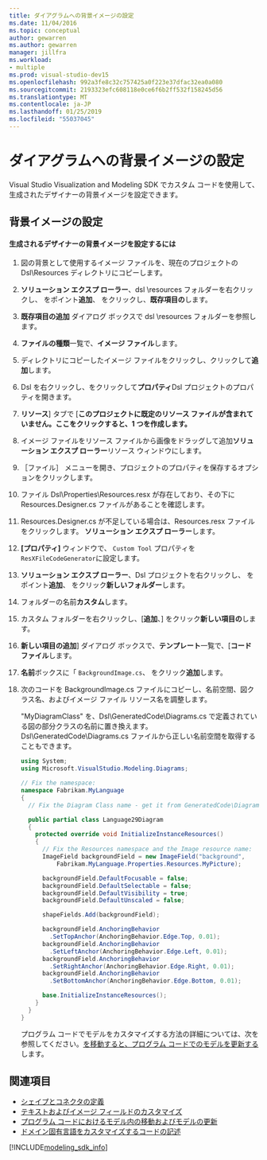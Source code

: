 ```yaml
---
title: ダイアグラムへの背景イメージの設定
ms.date: 11/04/2016
ms.topic: conceptual
author: gewarren
ms.author: gewarren
manager: jillfra
ms.workload:
- multiple
ms.prod: visual-studio-dev15
ms.openlocfilehash: 992a3fe8c32c757425a0f223e37dfac32ea0a080
ms.sourcegitcommit: 2193323efc608118e0ce6f6b2ff532f158245d56
ms.translationtype: MT
ms.contentlocale: ja-JP
ms.lasthandoff: 01/25/2019
ms.locfileid: "55037045"
---
```

# <a name="setting-a-background-image-on-a-diagram"></a>ダイアグラムへの背景イメージの設定
Visual Studio Visualization and Modeling SDK でカスタム コードを使用して、生成されたデザイナーの背景イメージを設定できます。

## <a name="setting-the-background-image"></a>背景イメージの設定

#### <a name="to-set-a-background-image-for-a-generated-designer"></a>生成されるデザイナーの背景イメージを設定するには

1.  図の背景として使用するイメージ ファイルを、現在のプロジェクトの Dsl\Resources ディレクトリにコピーします。

2.  **ソリューション エクスプ ローラー**、dsl \resources フォルダーを右クリックし、 をポイント**追加**、 をクリックし、**既存項目の**します。

3.  **既存項目の追加** ダイアログ ボックスで dsl \resources フォルダーを参照します。

4.  **ファイルの種類**一覧で、**イメージ ファイル**します。

5.  ディレクトリにコピーしたイメージ ファイルをクリックし、クリックして**追加**します。

6.  Dsl を右クリックし、をクリックして**プロパティ**Dsl プロジェクトのプロパティを開きます。

7.  **リソース**] タブで [**このプロジェクトに既定のリソース ファイルが含まれていません。ここをクリックすると、1 つを作成します。**

8.  イメージ ファイルをリソース ファイルから画像をドラッグして追加**ソリューション エクスプ ローラー**リソース ウィンドウにします。

9. ［ファイル］ メニューを開き、プロジェクトのプロパティを保存するオプションをクリックします。

10. ファイル Dsl\Properties\Resources.resx が存在しており、その下に Resources.Designer.cs ファイルがあることを確認します。

11. Resources.Designer.cs が不足している場合は、Resources.resx ファイルをクリックします。 **ソリューション エクスプ ローラー**します。

12. **[プロパティ]** ウィンドウで、 `Custom Tool` プロパティを `ResXFileCodeGenerator`に設定します。

13. **ソリューション エクスプ ローラー**、Dsl プロジェクトを右クリックし、 をポイント**追加**、 をクリック**新しいフォルダー**します。

14. フォルダーの名前**カスタム**します。

15. カスタム フォルダーを右クリックし、[**追加**、] をクリック**新しい項目の**します。

16. **新しい項目の追加**] ダイアログ ボックスで、**テンプレート**一覧で、[**コード ファイル**します。

17. **名前**ボックスに「 `BackgroundImage.cs`、 をクリック**追加**します。

18. 次のコードを BackgroundImage.cs ファイルにコピーし、名前空間、図クラス名、およびイメージ ファイル リソース名を調整します。

     "MyDiagramClass" を、Dsl\GeneratedCode\Diagrams.cs で定義されている図の部分クラスの名前に置き換えます。 Dsl\GeneratedCode\Diagrams.cs ファイルから正しい名前空間を取得することもできます。

    ```csharp
    using System;
    using Microsoft.VisualStudio.Modeling.Diagrams;

    // Fix the namespace:
    namespace Fabrikam.MyLanguage
    {
      // Fix the Diagram Class name - get it from GeneratedCode\Diagram.cs

      public partial class Language29Diagram
      {
        protected override void InitializeInstanceResources()
        {
          // Fix the Resources namespace and the Image resource name:
          ImageField backgroundField = new ImageField("background",
              Fabrikam.MyLanguage.Properties.Resources.MyPicture);

          backgroundField.DefaultFocusable = false;
          backgroundField.DefaultSelectable = false;
          backgroundField.DefaultVisibility = true;
          backgroundField.DefaultUnscaled = false;

          shapeFields.Add(backgroundField);

          backgroundField.AnchoringBehavior
            .SetTopAnchor(AnchoringBehavior.Edge.Top, 0.01);
          backgroundField.AnchoringBehavior
            .SetLeftAnchor(AnchoringBehavior.Edge.Left, 0.01);
          backgroundField.AnchoringBehavior
            .SetRightAnchor(AnchoringBehavior.Edge.Right, 0.01);
          backgroundField.AnchoringBehavior
            .SetBottomAnchor(AnchoringBehavior.Edge.Bottom, 0.01);

          base.InitializeInstanceResources();
        }
      }
    }
    ```

     プログラム コードでモデルをカスタマイズする方法の詳細については、次を参照してください。[を移動すると、プログラム コードでのモデルを更新する](../modeling/navigating-and-updating-a-model-in-program-code.md)します。

## <a name="see-also"></a>関連項目

- [シェイプとコネクタの定義](../modeling/defining-shapes-and-connectors.md)
- [テキストおよびイメージ フィールドのカスタマイズ](../modeling/customizing-text-and-image-fields.md)
- [プログラム コードにおけるモデル内の移動およびモデルの更新](../modeling/navigating-and-updating-a-model-in-program-code.md)
- [ドメイン固有言語をカスタマイズするコードの記述](../modeling/writing-code-to-customise-a-domain-specific-language.md)

[!INCLUDE[modeling_sdk_info](includes/modeling_sdk_info.md)]
